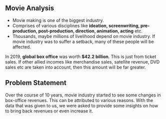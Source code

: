 ## Movie Analysis
- Movie making is one of the biggest industry.
- Comprises of various disciplines like __ideation, screenwriting, pre-production, post-production, direction, animation, acting__ etc.
- Thousands, maybe millions of livelihood depend on movie industry. If movie industry was to suffer a setback, many of these people will be affected.

In 2019, __global box office__ was worth __$42.2 billion__. This is just from ticket sales. If other allied incomes like merchandise sales, satellite revenue, DVD sales etc are taken into account, then this amount will be far greater.

## Problem Statement
Over the course of 10 years, movie industry started to see some changes in box-office revenues. This can be attributed to various reasons. With the data that was given to us, we were asked to provide some insights on how to bring back revenues or even increase it.

